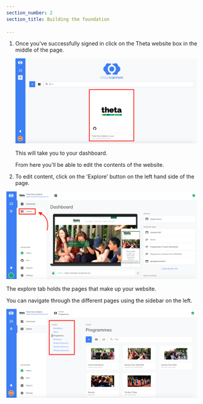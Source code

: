 ```yaml
---
section_number: 2
section_title: Building the foundation 

---
```


1. Once you've successfully signed in click on the Theta website box in the middle of the page.

    ![home](img/click_here.png)

    This will take you to your dashboard.

    From here you'll be able to edit the contents of the website.

2.    To edit content, click on the 'Explore' button on the left hand side of the page.

![home](img/dashboard.png)



The explore tab holds the pages that make up your website.


You can navigate through the different pages using the sidebar on the left.

![home](img/your_files.png)

